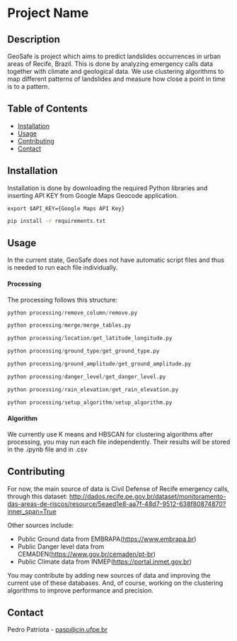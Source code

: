 # Project Name

## Description
GeoSafe is project which aims to predict landslides occurrences in urban areas of Recife, Brazil. This is done by analyzing emergency calls data together with climate and geological data. We use clustering algorithms to map different patterns of landslides and measure how close a point in time is to a pattern.

## Table of Contents
- [Installation](#installation)
- [Usage](#usage)
- [Contributing](#contributing)
- [Contact](#contact)

## Installation
Installation is done by downloading the required Python libraries and inserting API KEY from Google Maps Geocode application.
````aiignore
export $API_KEY={Google Maps API Key}
````

```bash
pip install -r requirements.txt 
```

## Usage
In the current state, GeoSafe does not have automatic script files and thus is needed to run each file individually. 
#### Processing
The processing follows this structure:
```python
python processing/remove_column/remove.py
```
```python
python processing/merge/merge_tables.py
```
```python
python processing/location/get_latitude_longitude.py
```
```python
python processing/ground_type/get_ground_type.py
```
```python
python processing/ground_amplitude/get_ground_amplitude.py
```
```python
python processing/danger_level/get_danger_level.py
```
```python
python processing/rain_elevation/get_rain_elevation.py
```
```python
python processing/setup_algorithm/setup_algorithm.py
```

#### Algorithm
We currently use K means and HBSCAN for clustering algorithms after processing, you may run each file independently. Their results will be stored in the .ipynb file and in .csv 

## Contributing
For now, the main source of data is Civil Defense of Recife emergency calls, through this dataset:
http://dados.recife.pe.gov.br/dataset/monitoramento-das-areas-de-riscos/resource/5eaed1e8-aa7f-48d7-9512-638f80874870?inner_span=True

Other sources include:
- Public Ground data from EMBRAPA(https://www.embrapa.br)
- Public Danger level data from CEMADEN(https://www.gov.br/cemaden/pt-br)
- Public Climate data from INMEP(https://portal.inmet.gov.br)

You may contribute by adding new sources of data and improving the current use of these databases. And, of course, working on the clustering algorithms to improve performance and precision. 

## Contact
Pedro Patriota - pasp@cin.ufpe.br
